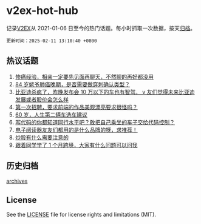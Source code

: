 # v2ex-hot-hub

 记录[V2EX](https://www.v2ex.com/)从 2021-01-06 日至今的热门话题。每小时抓取一次数据，按天[归档](archives)。

`更新时间：2025-02-11 13:10:40 +0800`

## 热议话题

1. [惨痛经验，相亲一定要先见面再聊天，不然聊的再好都没用](https://www.v2ex.com/t/1110329)
1. [84 岁姥爷肺癌晚期，是否需要做穿刺确认类型？](https://www.v2ex.com/t/1110493)
1. [比亚迪杀疯了，昨晚发布会 10 万以下的车也有智驾， v 友们觉得未来比亚迪发展或者股价会怎么样](https://www.v2ex.com/t/1110498)
1. [第一次招聘，要求前端的作品美观漂亮要求很怪吗？](https://www.v2ex.com/t/1110318)
1. [60 岁，人生第二辆车选车建议](https://www.v2ex.com/t/1110494)
1. [写代码的你都知道同行水平吧？敢把自己乘坐的车子交给代码控制？](https://www.v2ex.com/t/1110518)
1. [电子阅读器友友们都用的是什么品牌的呀，求推荐！](https://www.v2ex.com/t/1110290)
1. [炒股有什么需要注意的](https://www.v2ex.com/t/1110500)
1. [跟着同学学了 1 个月跨境，大家有什么问题可以问我](https://www.v2ex.com/t/1110391)

## 历史归档

[archives](archives)

## License

See the [LICENSE](LICENSE) file for license rights and limitations (MIT).
